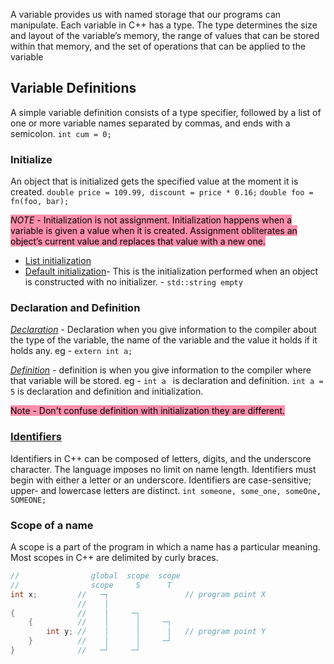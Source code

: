 A variable provides us with named storage that our programs can manipulate. Each variable in C++ has a type. The type determines the size and layout of the variable’s memory, the range of values that can be stored within that memory, and the set of operations that can be applied to the variable

## Variable Definitions
A simple variable definition consists of a type specifier, followed by a list of one or more variable names separated by commas, and ends with a semicolon.
`int cum = 0;`

### Initialize
An object that is initialized gets the specified value at the moment it is created.
`double price = 109.99, discount = price * 0.16;`
`double foo = fn(foo, bar);`

<mark style="background: #FF5582A6;">*NOTE* - Initialization is not assignment. Initialization happens when a variable is given a value when it is created. Assignment obliterates an object’s current value and replaces that value with a new one.</mark>

- [List initialization](https://en.cppreference.com/w/cpp/language/list_initialization)
- [Default initialization](https://en.cppreference.com/w/cpp/language/default_initialization)- This is the initialization performed when an object is constructed with no initializer. - `std::string empty`

### Declaration and Definition

*[Declaration](https://en.cppreference.com/w/cpp/language/declarations)* - Declaration when you give information to the compiler about the type of the variable, the name of the variable and the value it holds if it holds any.
eg - `extern int a;`

*[Definition](https://en.cppreference.com/w/cpp/language/definition)* - definition is when you give information to the compiler where that variable will be stored. eg - `int a ` is declaration and definition. `int a = 5` is declaration and definition and initialization.

<mark style="background: #FF5582A6;">Note - Don't confuse definition with initialization they are different.</mark>

### [Identifiers](https://en.cppreference.com/w/cpp/language/identifiers)
Identifiers in C++ can be composed of letters, digits, and the underscore character. The language imposes no limit on name length. Identifiers must begin with either a letter or an underscore. Identifiers are case-sensitive; upper- and lowercase letters are distinct. 
`int someone, some_one, someOne, SOMEONE;`

### Scope of a name 
A scope is a part of the program in which a name has a particular meaning. Most scopes in C++ are delimited by curly braces.

~~~cpp
//                global  scope  scope
//                scope     S      T
int x;         //   ─┐                 // program point X
               //    │
{              //    │     ─┐
    {          //    │      │     ─┐
        int y; //    │      │      │   // program point Y
    }          //    │      │     ─┘
}              //   ─┘     ─┘
~~~



